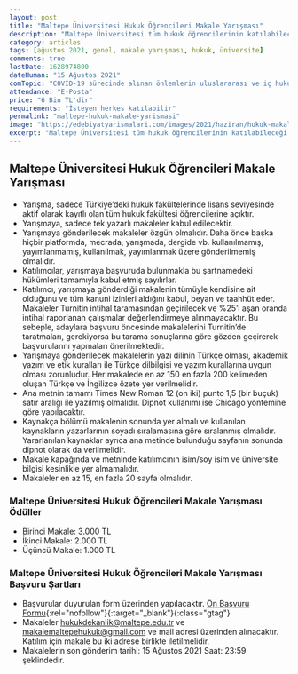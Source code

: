 ```yaml
---
layout: post
title: "Maltepe Üniversitesi Hukuk Öğrencileri Makale Yarışması"
description: "Maltepe Üniversitesi tüm hukuk öğrencilerinin katılabileceği Hukuk Öğrencileri Makale Yarışması düzenliyor."
category: articles
tags: [ağustos 2021, genel, makale yarışması, hukuk, üniversite]
comments: true
lastDate: 1628974800    
dateHuman: "15 Ağustos 2021"
comTopic: "COVID-19 sürecinde alınan önlemlerin uluslararası ve iç hukuk kapsamında değerlendirilmesi"
attendance: "E-Posta"
price: "6 Bin TL'dir"
requirements: "İsteyen herkes katılabilir"
permalink: "maltepe-hukuk-makale-yarismasi"
image: "https://edebiyatyarismalari.com/images/2021/haziran/hukuk-makale-yarismasi.jpg"
excerpt: "Maltepe Üniversitesi tüm hukuk öğrencilerinin katılabileceği Hukuk Öğrencileri Makale Yarışması düzenliyor."
---
```


## Maltepe Üniversitesi Hukuk Öğrencileri Makale Yarışması
- Yarışma, sadece Türkiye’deki hukuk fakültelerinde lisans seviyesinde aktif olarak kayıtlı olan tüm hukuk fakültesi öğrencilerine açıktır.
- Yarışmaya, sadece tek yazarlı makaleler kabul edilecektir.
- Yarışmaya gönderilecek makaleler özgün olmalıdır. Daha önce başka hiçbir platformda, mecrada, yarışmada, dergide vb. kullanılmamış, yayımlanmamış, kullanılmak, yayımlanmak üzere gönderilmemiş olmalıdır. 
- Katılımcılar, yarışmaya başvuruda bulunmakla bu şartnamedeki hükümleri tamamıyla kabul etmiş sayılırlar.
- Katılımcı, yarışmaya gönderdiği makalenin tümüyle kendisine ait olduğunu ve tüm kanuni izinleri aldığını kabul, beyan ve taahhüt eder. Makaleler Turnitin intihal taramasından geçirilecek ve %25’i aşan oranda intihal raporlanan çalışmalar değerlendirmeye alınmayacaktır. Bu sebeple, adaylara başvuru öncesinde makalelerini Turnitin’de taratmaları, gerekiyorsa bu tarama sonuçlarına göre gözden geçirerek başvurularını yapmaları önerilmektedir.
- Yarışmaya gönderilecek makalelerin yazı dilinin Türkçe olması, akademik yazım ve etik kuralları ile Türkçe dilbilgisi ve yazım kurallarına uygun olması zorunludur. Her makalede en az 150 en fazla 200 kelimeden oluşan Türkçe ve İngilizce özete yer verilmelidir.
- Ana metnin tamamı Times New Roman 12 (on iki) punto 1,5 (bir buçuk) satır aralığı ile yazılmış olmalıdır. Dipnot kullanımı ise Chicago yöntemine göre yapılacaktır.
- Kaynakça bölümü makalenin sonunda yer almalı ve kullanılan kaynakların yazarlarının soyadı sıralamasına göre sıralanmış olmalıdır. Yararlanılan kaynaklar ayrıca ana metinde bulunduğu sayfanın sonunda dipnot olarak da verilmelidir.
- Makale kapağında ve metninde katılımcının isim/soy isim ve üniversite bilgisi kesinlikle yer almamalıdır.
- Makaleler en az 15, en fazla 20 sayfa olmalıdır.

### Maltepe Üniversitesi Hukuk Öğrencileri Makale Yarışması Ödüller
- Birinci Makale: 3.000 TL
- İkinci Makale: 2.000 TL
- Üçüncü Makale: 1.000 TL 

### Maltepe Üniversitesi Hukuk Öğrencileri Makale Yarışması Başvuru Şartları
- Başvurular duyurulan form üzerinden yapılacaktır. [Ön Başvuru Formu](https://forms.gle/FXFks3ZBws912p7y6){:rel="nofollow"}{:target="_blank"}{:class="gtag"}
- Makaleler hukukdekanlik@maltepe.edu.tr ve makalemaltepehukuk@gmail.com ve  mail adresi üzerinden alınacaktır. Katılım için makale bu iki adrese birlikte iletilmelidir. 
- Makalelerin son gönderim tarihi: 15 Ağustos 2021 Saat: 23:59 şeklindedir.

